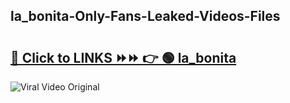 
 ## la_bonita-Only-Fans-Leaked-Videos-Files

# <h2><a href="https://mediaupload.pro?la_bonita">🔗 Click to LINKS ⏩⏩ 👉 🟢 la_bonita </a></h2>

<a href="https://mediaupload.pro?la_bonita" rel="nofollow" data-target="animated-image.originalLink"><img src="https://i.ibb.co.com/xMMVF88/686577567.gif" alt="Viral Video Original" style="max-width: 100%; display: inline-block;" data-target="animated-image.originalImage"></a>